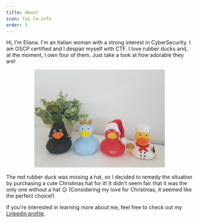 ```yaml
---
title: About
icon: fas fa-info
order: 5
---
```

<script src="https://platform.linkedin.com/badges/js/profile.js" async defer type="text/javascript"></script>



Hi, I'm Eliana. I'm an Italian woman with a strong interest in CyberSecurity. I am OSCP certified and I despair myself with CTF.
I love rubber ducks and, at the moment, I own four of them. Just take a look at how adorable they are!

<p style="text-align:center;"><img style="border: 7px solid var(--sidebar-bg); " src="/assets/img/rubber_ducks.jpg" width="70%" height="70%"></p>

The red rubber duck was missing a hat, so I decided to remedy the situation by purchasing a cute Christmas hat for it! It didn't seem fair that it was the only one without a hat &#128528; (Considering my love for Christmas, it seemed like the perfect choice!)

If you're interested in learning more about me, feel free to check out my [Linkedin profile](https://www.linkedin.com/in/cannella-eliana/). 
